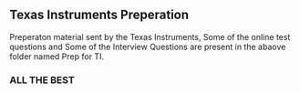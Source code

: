 ## Texas Instruments Preperation
Preperaton material sent by the Texas Instruments, Some of the online test questions and Some of the Interview Questions are present in the abaove folder named Prep for TI.

### ALL THE BEST 
